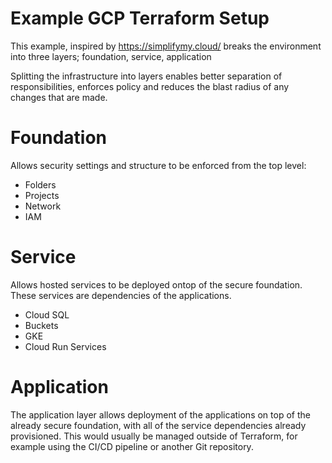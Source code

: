 # Example GCP Terraform Setup

This example, inspired by https://simplifymy.cloud/ breaks the environment into three layers; foundation, service, application

Splitting the infrastructure into layers enables better separation of responsibilities, enforces policy and reduces the blast radius of any changes that are made.

# Foundation

Allows security settings and structure to be enforced from the top level:

- Folders
- Projects
- Network
- IAM

# Service

Allows hosted services to be deployed ontop of the secure foundation. These services are dependencies of the applications.

- Cloud SQL
- Buckets
- GKE
- Cloud Run Services

# Application

The application layer allows deployment of the applications on top of the already secure foundation, with all of the service dependencies already provisioned. This would usually be managed outside of Terraform, for example using the CI/CD pipeline or another Git repository.

